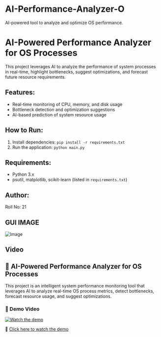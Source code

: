 # AI-Performance-Analyzer-O
AI-powered tool to analyze and optimize OS performance.
# AI-Powered Performance Analyzer for OS Processes

This project leverages AI to analyze the performance of system processes in real-time, highlight bottlenecks, suggest optimizations, and forecast future resource requirements.

## Features:
- Real-time monitoring of CPU, memory, and disk usage
- Bottleneck detection and optimization suggestions
- AI-based prediction of system resource usage

## How to Run:
1. Install dependencies: `pip install -r requirements.txt`
2. Run the application: `python main.py`

## Requirements:
- Python 3.x
- psutil, matplotlib, scikit-learn (listed in `requirements.txt`)

## Author:
Roll No: 21

## GUI IMAGE
![Image](https://github.com/user-attachments/assets/02031ca3-8d17-49a2-a53c-0f66e31b965e)

## Video
## 🚀 AI-Powered Performance Analyzer for OS Processes

This project is an intelligent system performance monitoring tool that leverages AI to analyze real-time OS process metrics, detect bottlenecks, forecast resource usage, and suggest optimizations.

### 🎥 Demo Video

[![Watch the demo](https://img.youtube.com/vi/f4jWUuEEPsE/0.jpg)](https://youtu.be/O6ivC2OWC_M)

🔗 [Click here to watch the demo](https://youtu.be/O6ivC2OWC_M)

